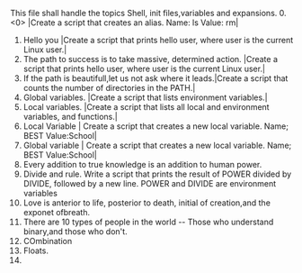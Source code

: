 This file shall handle the topics Shell, init files,variables and expansions.
0. <0> |Create a script that creates an alias. Name: ls Value: rm|
1.  Hello you |Create a script that prints hello user, where user is the current Linux user.|
2. The path to success is to take massive, determined action. |Create a script that prints hello user, where user is the current Linux user.|
3. If the path is beautifull,let us not ask where it leads.|Create a script that counts the number of directories in the PATH.|
4. Global variables. |Create a script that lists environment variables.|
5. Local variables. |Create a script that lists all local and environment variables, and functions.|
6. Local Variable | Create a script that creates a new local variable. Name; BEST Value:School|
7. Global variable | Create a script that creates a new local variable. Name; BEST Value:School|
8. Every addition to true knowledge is an addition to human power.
9. Divide and rule. Write a script that prints the result of POWER divided by DIVIDE, followed by a new line.
	POWER and DIVIDE are environment variables
10. Love is anterior to life, posterior to death, initial of creation,and the exponet ofbreath. 
11. There are 10 types of people in the world -- Those who understand binary,and those who don't.
12. COmbination 
13. Floats.
14. 



